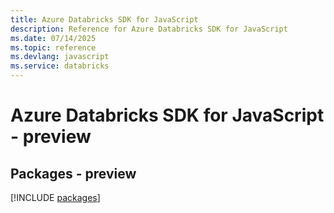 ```yaml
---
title: Azure Databricks SDK for JavaScript
description: Reference for Azure Databricks SDK for JavaScript
ms.date: 07/14/2025
ms.topic: reference
ms.devlang: javascript
ms.service: databricks
---
```

# Azure Databricks SDK for JavaScript - preview
## Packages - preview
[!INCLUDE [packages](databricks-index.md)]